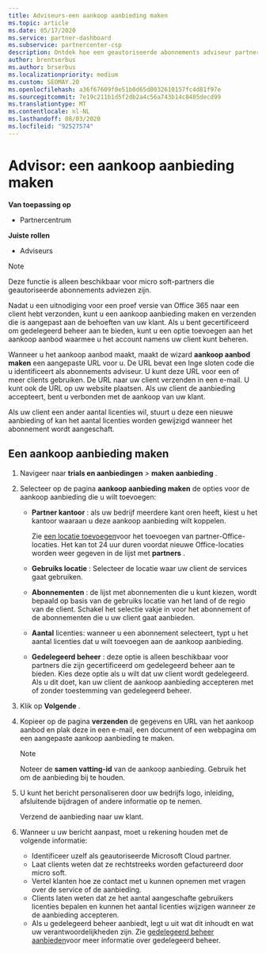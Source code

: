 ```yaml
---
title: Adviseurs-een aankoop aanbieding maken
ms.topic: article
ms.date: 05/17/2020
ms.service: partner-dashboard
ms.subservice: partnercenter-csp
description: Ontdek hoe een geautoriseerde abonnements adviseur partner centrum kan gebruiken voor het maken van een aankoop aanbieding en een aangepaste URL die kan worden opgenomen in Office 365-proef uitnodigingen.
author: brentserbus
ms.author: brserbus
ms.localizationpriority: medium
ms.custom: SEOMAY.20
ms.openlocfilehash: a36f67609f0e51b0d65d0032610157fc4d81f97e
ms.sourcegitcommit: 7e19c211b1d5f2db2a4c56a743b14c8485decd99
ms.translationtype: MT
ms.contentlocale: nl-NL
ms.lasthandoff: 08/03/2020
ms.locfileid: "92527574"
---
```

# <a name="advisors-create-a-purchase-offer"></a>Advisor: een aankoop aanbieding maken

**Van toepassing op**

- Partnercentrum
 
**Juiste rollen**

- Adviseurs


> [!NOTE]
> Deze functie is alleen beschikbaar voor micro soft-partners die geautoriseerde abonnements adviezen zijn.

Nadat u een uitnodiging voor een proef versie van Office 365 naar een client hebt verzonden, kunt u een aankoop aanbieding maken en verzenden die is aangepast aan de behoeften van uw klant. Als u bent gecertificeerd om gedelegeerd beheer aan te bieden, kunt u een optie toevoegen aan het aankoop aanbod waarmee u het account namens uw client kunt beheren.

Wanneer u het aankoop aanbod maakt, maakt de wizard **aankoop aanbod maken** een aangepaste URL voor u. De URL bevat een Inge sloten code die u identificeert als abonnements adviseur. U kunt deze URL voor een of meer clients gebruiken. De URL naar uw client verzenden in een e-mail. U kunt ook de URL op uw website plaatsen. Als uw client de aanbieding accepteert, bent u verbonden met de aankoop van uw klant.

Als uw client een ander aantal licenties wil, stuurt u deze een nieuwe aanbieding of kan het aantal licenties worden gewijzigd wanneer het abonnement wordt aangeschaft.

## <a name="to-create-a-purchase-offer"></a>Een aankoop aanbieding maken

1. Navigeer naar **trials en aanbiedingen**  >  **maken aanbieding** .

2. Selecteer op de pagina **aankoop aanbieding maken** de opties voor de aankoop aanbieding die u wilt toevoegen:

    - **Partner kantoor** : als uw bedrijf meerdere kant oren heeft, kiest u het kantoor waaraan u deze aankoop aanbieding wilt koppelen.

        Zie [een locatie toevoegen](manage-locations.md)voor het toevoegen van partner-Office-locaties. Het kan tot 24 uur duren voordat nieuwe Office-locaties worden weer gegeven in de lijst met **partners** .

    - **Gebruiks locatie** : Selecteer de locatie waar uw client de services gaat gebruiken.
    - **Abonnementen** : de lijst met abonnementen die u kunt kiezen, wordt bepaald op basis van de gebruiks locatie van het land of de regio van de client. Schakel het selectie vakje in voor het abonnement of de abonnementen die u uw client gaat aanbieden.
    - **Aantal** licenties: wanneer u een abonnement selecteert, typt u het aantal licenties dat u wilt toevoegen aan de aankoop aanbieding.
    - **Gedelegeerd beheer** : deze optie is alleen beschikbaar voor partners die zijn gecertificeerd om gedelegeerd beheer aan te bieden. Kies deze optie als u wilt dat uw client wordt gedelegeerd. Als u dit doet, kan uw client de aankoop aanbieding accepteren met of zonder toestemming van gedelegeerd beheer.

3. Klik op **Volgende** .

4. Kopieer op de pagina **verzenden** de gegevens en URL van het aankoop aanbod en plak deze in een e-mail, een document of een webpagina om een aangepaste aankoop aanbieding te maken.

    > [!NOTE]
    > Noteer de **samen vatting-id** van de aankoop aanbieding. Gebruik het om de aanbieding bij te houden.

5. U kunt het bericht personaliseren door uw bedrijfs logo, inleiding, afsluitende bijdragen of andere informatie op te nemen.

    Verzend de aanbieding naar uw klant.

6. Wanneer u uw bericht aanpast, moet u rekening houden met de volgende informatie:

    - Identificeer uzelf als geautoriseerde Microsoft Cloud partner.
    - Laat clients weten dat ze rechtstreeks worden gefactureerd door micro soft.
    - Vertel klanten hoe ze contact met u kunnen opnemen met vragen over de service of de aanbieding.
    - Clients laten weten dat ze het aantal aangeschafte gebruikers licenties bepalen en kunnen het aantal licenties wijzigen wanneer ze de aanbieding accepteren.
    - Als u gedelegeerd beheer aanbiedt, legt u uit wat dit inhoudt en wat uw verantwoordelijkheden zijn. Zie [gedelegeerd beheer aanbieden](customers-revoke-admin-privileges.md)voor meer informatie over gedelegeerd beheer.
